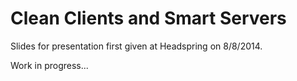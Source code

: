 # Clean Clients and Smart Servers

Slides for presentation first given at Headspring on 8/8/2014.

Work in progress...
